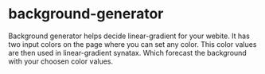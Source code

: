 # background-generator
Background generator helps decide linear-gradient for your webite.
It has two input colors on the page where you can set any color.
This color values are then used in linear-gradient synatax.
Which forecast the background with your choosen color values.
